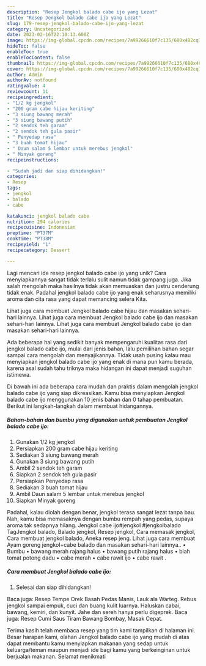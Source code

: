 ```yaml
---
description: "Resep Jengkol balado cabe ijo yang Lezat"
title: "Resep Jengkol balado cabe ijo yang Lezat"
slug: 179-resep-jengkol-balado-cabe-ijo-yang-lezat
category: Uncategorized
date: 2023-02-16T22:10:13.600Z
image: https://img-global.cpcdn.com/recipes/7a99266610f7c135/680x482cq70/jengkol-balado-cabe-ijo-foto-resep-utama.jpg
hideToc: false
enableToc: true
enableTocContent: false
thumbnail: https://img-global.cpcdn.com/recipes/7a99266610f7c135/680x482cq70/jengkol-balado-cabe-ijo-foto-resep-utama.jpg
cover: https://img-global.cpcdn.com/recipes/7a99266610f7c135/680x482cq70/jengkol-balado-cabe-ijo-foto-resep-utama.jpg
author: Admin
authorAv: notfound
ratingvalue: 4
reviewcount: 11
recipeingredient:
- "1/2 kg jengkol"
- "200 gram cabe hijau keriting"
- "3 siung bawang merah"
- "3 siung bawang putih"
- "2 sendok teh garam"
- "2 sendok teh gula pasir"
- " Penyedap rasa"
- "3 buah tomat hijau"
- " Daun salam 5 lembar untuk merebus jengkol"
- " Minyak goreng"
recipeinstructions:

- "Sudah jadi dan siap dihidangkan!"
categories:
- Resep
tags:
- jengkol
- balado
- cabe

katakunci: jengkol balado cabe 
nutrition: 294 calories
recipecuisine: Indonesian
preptime: "PT37M"
cooktime: "PT38M"
recipeyield: "1"
recipecategory: Dessert

---
```





Lagi mencari ide resep jengkol balado cabe ijo yang unik? Cara menyiapkannya sangat tidak terlalu sulit namun tidak gampang juga. Jika salah mengolah maka hasilnya tidak akan memuaskan dan justru cenderung tidak enak. Padahal jengkol balado cabe ijo yang enak seharusnya memiliki aroma dan cita rasa yang dapat memancing selera Kita.





Lihat juga cara membuat Jengkol balado cabe hijau dan masakan sehari-hari lainnya. Lihat juga cara membuat Jengkol balado cabe ijo dan masakan sehari-hari lainnya. Lihat juga cara membuat Jengkol balado cabe ijo dan masakan sehari-hari lainnya.

Ada beberapa hal yang sedikit banyak mempengaruhi kualitas rasa dari jengkol balado cabe ijo, mulai dari jenis bahan, lalu pemilihan bahan segar sampai cara mengolah dan menyajikannya. Tidak usah pusing kalau mau menyiapkan jengkol balado cabe ijo yang enak di mana pun kamu berada, karena asal sudah tahu triknya maka hidangan ini dapat menjadi suguhan istimewa.






Di bawah ini ada beberapa cara mudah dan praktis dalam mengolah jengkol balado cabe ijo yang siap dikreasikan. Kamu bisa menyiapkan Jengkol balado cabe ijo menggunakan 10 jenis bahan dan 0 tahap pembuatan. Berikut ini langkah-langkah dalam membuat hidangannya.

<!--inarticleads1-->

##### Bahan-bahan dan bumbu yang digunakan untuk pembuatan Jengkol balado cabe ijo:

1. Gunakan 1/2 kg jengkol
1. Persiapkan 200 gram cabe hijau keriting
1. Sediakan 3 siung bawang merah
1. Gunakan 3 siung bawang putih
1. Ambil 2 sendok teh garam
1. Siapkan 2 sendok teh gula pasir
1. Persiapkan  Penyedap rasa
1. Sediakan 3 buah tomat hijau
1. Ambil  Daun salam 5 lembar untuk merebus jengkol
1. Siapkan  Minyak goreng


Padahal, kalau diolah dengan benar, jengkol terasa sangat lezat tanpa bau. Nah, kamu bisa memasaknya dengan bumbu rempah yang pedas, supaya aroma tak sedapnya hilang. Jengkol cabe ijo#jengkol #jengkolbalado TagJengkol balado, Balado jengkol, Resep jengkol, Cara memasak jengkol, Cara membuat jengkol balado, Aneka resep jeng. Lihat juga cara membuat Ayam goreng jengkol+cabe balado dan masakan sehari-hari lainnya.. • Bumbu • bawang merah rajang halus • bawang putih rajang halus • biah tomat potong dadu • cabe merah • cabe rawit ijo • cabe rawit . 

<!--inarticleads2-->

##### Cara membuat Jengkol balado cabe ijo:


1. Selesai dan siap dihidangkan!

Baca juga: Resep Tempe Orek Basah Pedas Manis, Lauk ala Warteg. Rebus jengkol sampai empuk, cuci dan buang kulit luarnya. Haluskan cabai, bawang, kemiri, dan kunyit. Jahe dan sereh hanya perlu digeprek. Baca juga: Resep Cumi Saus Tiram Bawang Bombay, Masak Cepat. 

Terima kasih telah membaca resep yang tim kami tampilkan di halaman ini. Besar harapan kami, olahan Jengkol balado cabe ijo yang mudah di atas dapat membantu kamu menyiapkan makanan yang sedap untuk keluarga/teman maupun menjadi ide bagi kamu yang berkeinginan untuk berjualan makanan. Selamat menikmati
